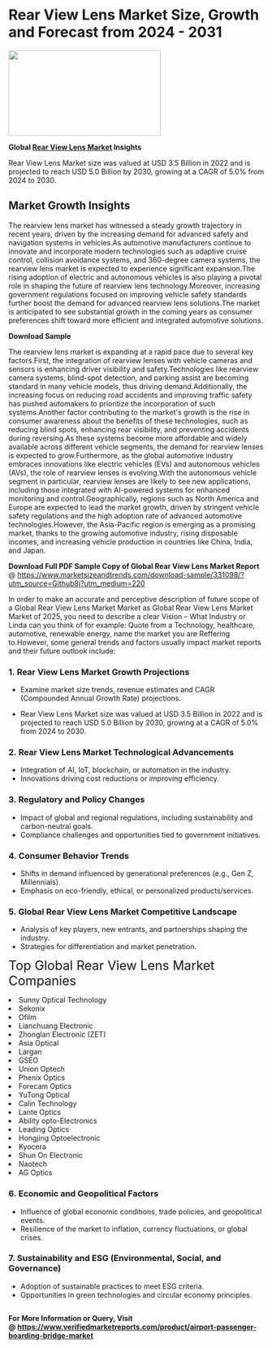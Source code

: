 <H1>Rear View Lens Market Size, Growth and Forecast from 2024 - 2031</H1><img class="aligncenter size-medium wp-image-584254" src="https://thirdeyenews.in/wp-content/uploads/2024/09/Global-Market-Research-300x168.jpeg" alt="" width="300" height="168" /><p><strong>Global&nbsp;<a href="https://www.marketsizeandtrends.com/download-sample/331098/?utm_source=Github8j?utm_medium=220">Rear View Lens Market</a> Insights</strong></p><p>Rear View Lens Market size was valued at USD 3.5 Billion in 2022 and is projected to reach USD 5.0 Billion by 2030, growing at a CAGR of 5.0% from 2024 to 2030.</p><p><h2>Market Growth Insights</h2> <p>The rearview lens market has witnessed a steady growth trajectory in recent years, driven by the increasing demand for advanced safety and navigation systems in vehicles.As automotive manufacturers continue to innovate and incorporate modern technologies such as adaptive cruise control, collision avoidance systems, and 360-degree camera systems, the rearview lens market is expected to experience significant expansion.The rising adoption of electric and autonomous vehicles is also playing a pivotal role in shaping the future of rearview lens technology.Moreover, increasing government regulations focused on improving vehicle safety standards further boost the demand for advanced rearview lens solutions.The market is anticipated to see substantial growth in the coming years as consumer preferences shift toward more efficient and integrated automotive solutions.</p> <p><strong>Download Sample</strong></p> <p>The rearview lens market is expanding at a rapid pace due to several key factors.First, the integration of rearview lenses with vehicle cameras and sensors is enhancing driver visibility and safety.Technologies like rearview camera systems, blind-spot detection, and parking assist are becoming standard in many vehicle models, thus driving demand.Additionally, the increasing focus on reducing road accidents and improving traffic safety has pushed automakers to prioritize the incorporation of such systems.Another factor contributing to the market's growth is the rise in consumer awareness about the benefits of these technologies, such as reducing blind spots, enhancing rear visibility, and preventing accidents during reversing.As these systems become more affordable and widely available across different vehicle segments, the demand for rearview lenses is expected to grow.Furthermore, as the global automotive industry embraces innovations like electric vehicles (EVs) and autonomous vehicles (AVs), the role of rearview lenses is evolving.With the autonomous vehicle segment in particular, rearview lenses are likely to see new applications, including those integrated with AI-powered systems for enhanced monitoring and control.Geographically, regions such as North America and Europe are expected to lead the market growth, driven by stringent vehicle safety regulations and the high adoption rate of advanced automotive technologies.However, the Asia-Pacific region is emerging as a promising market, thanks to the growing automotive industry, rising disposable incomes, and increasing vehicle production in countries like China, India, and Japan.</p> <p><span class=""><strong>Download Full PDF Sample Copy of Global Rear View Lens Market Report</strong> @ <a href="https://www.marketsizeandtrends.com/download-sample/331098/?utm_source=Github8j?utm_medium=220" target="_blank">https://www.marketsizeandtrends.com/download-sample/331098/?utm_source=Github8j?utm_medium=220</a></span></p><p>In order to make an accurate and perceptive description of future scope of a Global&nbsp;Rear View Lens Market Market as Global&nbsp;Rear View Lens Market Market of 2025, you need to describe a clear Vision &ndash; What Industry or Linda can you think of for example: Quote from a Technology, healthcare, automotive, renewable energy, name the market you are Reffering to.However, some general trends and factors usually impact market reports and their future outlook include:</p><h3>1.&nbsp;<strong>Rear View Lens Market Growth Projections</strong></h3><ul><li>Examine market size trends, revenue estimates and CAGR (Compounded Annual Growth Rate) projections.</li><li><p>Rear View Lens Market size was valued at USD 3.5 Billion in 2022 and is projected to reach USD 5.0 Billion by 2030, growing at a CAGR of 5.0% from 2024 to 2030.</p></li></ul><h3>2.&nbsp;<strong>Rear View Lens Market Technological Advancements</strong></h3><ul><li>Integration of AI, IoT, blockchain, or automation in the industry.</li><li>Innovations driving cost reductions or improving efficiency.</li></ul><h3>3.&nbsp;<strong>Regulatory and Policy Changes</strong></h3><ul><li>Impact of global and regional regulations, including sustainability and carbon-neutral goals.</li><li>Compliance challenges and opportunities tied to government initiatives.</li></ul><h3>4.&nbsp;<strong>Consumer Behavior Trends</strong></h3><ul><li>Shifts in demand influenced by generational preferences (e.g., Gen Z, Millennials).</li><li>Emphasis on eco-friendly, ethical, or personalized products/services.</li></ul><h3>5.&nbsp;<strong>Global Rear View Lens Market Competitive Landscape</strong></h3><ul><li>Analysis of key players, new entrants, and partnerships shaping the industry.</li><li>Strategies for differentiation and market penetration.</li></ul><p data-pm-slice="1 1 []"><span style="color: inherit; font-family: inherit; font-size: 25px;">Top Global Rear View Lens Market Companies</span></p><div class="" data-test-id=""><p><li>Sunny Optical Technology</li><li> Sekonix</li><li> Ofilm</li><li> Lianchuang Electronic</li><li> Zhonglan Electronic (ZET)</li><li> Asia Optical</li><li> Largan</li><li> GSEO</li><li> Union Optech</li><li> Phenix Optics</li><li> Forecam Optics</li><li> YuTong Optical</li><li> Calin Technology</li><li> Lante Optics</li><li> Ability opto-Electronics</li><li> Leading Optics</li><li> Hongjing Optoelectronic</li><li> Kyocera</li><li> Shun On Electronic</li><li> Naotech</li><li> AG Optics</li></p></div><h3>6.&nbsp;<strong>Economic and Geopolitical Factors</strong></h3><ul><li>Influence of global economic conditions, trade policies, and geopolitical events.</li><li>Resilience of the market to inflation, currency fluctuations, or global crises.</li></ul><h3>7.&nbsp;<strong>Sustainability and ESG (Environmental, Social, and Governance)</strong></h3><ul><li>Adoption of sustainable practices to meet ESG criteria.</li><li>Opportunities in green technologies and circular economy principles.</li></ul><h2><strong style="font-size: 14px;">For More Information or Query, Visit @&nbsp;</strong><a style="background-color: #ffffff; font-size: 14px;" href="https://www.marketsizeandtrends.com/report/rear-view-lens-market/" target="_blank">https://www.verifiedmarketreports.com/product/airport-passenger-boarding-bridge-market</a></h2>